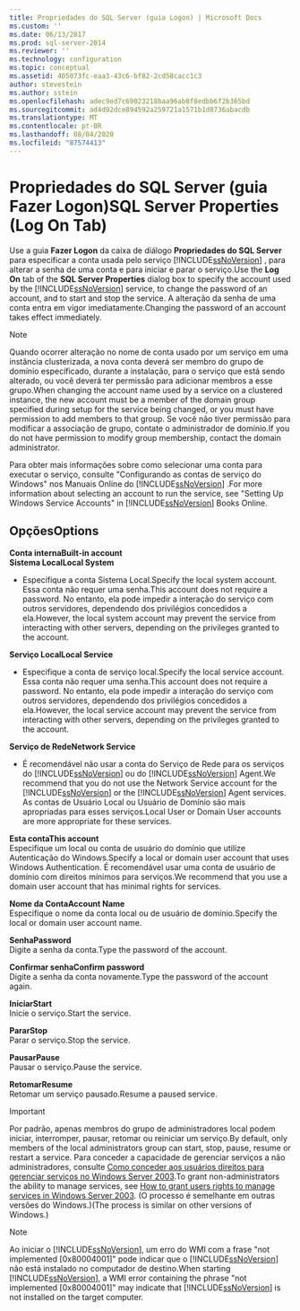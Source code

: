 ```yaml
---
title: Propriedades do SQL Server (guia Logon) | Microsoft Docs
ms.custom: ''
ms.date: 06/13/2017
ms.prod: sql-server-2014
ms.reviewer: ''
ms.technology: configuration
ms.topic: conceptual
ms.assetid: 405073fc-eaa3-43c6-bf82-2cd58cacc1c3
author: stevestein
ms.author: sstein
ms.openlocfilehash: adec9ed7c69023218baa96ab8f8edbb6f2b365bd
ms.sourcegitcommit: ad4d92dce894592a259721a1571b1d8736abacdb
ms.translationtype: MT
ms.contentlocale: pt-BR
ms.lasthandoff: 08/04/2020
ms.locfileid: "87574413"
---
```

# <a name="sql-server-properties-log-on-tab"></a><span data-ttu-id="4f05c-102">Propriedades do SQL Server (guia Fazer Logon)</span><span class="sxs-lookup"><span data-stu-id="4f05c-102">SQL Server Properties (Log On Tab)</span></span>
  <span data-ttu-id="4f05c-103">Use a guia **Fazer Logon** da caixa de diálogo **Propriedades do SQL Server** para especificar a conta usada pelo serviço [!INCLUDE[ssNoVersion](../../includes/ssnoversion-md.md)] , para alterar a senha de uma conta e para iniciar e parar o serviço.</span><span class="sxs-lookup"><span data-stu-id="4f05c-103">Use the **Log On** tab of the **SQL Server Properties** dialog box to specify the account used by the [!INCLUDE[ssNoVersion](../../includes/ssnoversion-md.md)] service, to change the password of an account, and to start and stop the service.</span></span> <span data-ttu-id="4f05c-104">A alteração da senha de uma conta entra em vigor imediatamente.</span><span class="sxs-lookup"><span data-stu-id="4f05c-104">Changing the password of an account takes effect immediately.</span></span>  
  
> [!NOTE]  
>  <span data-ttu-id="4f05c-105">Quando ocorrer alteração no nome de conta usado por um serviço em uma instância clusterizada, a nova conta deverá ser membro do grupo de domínio especificado, durante a instalação, para o serviço que está sendo alterado, ou você deverá ter permissão para adicionar membros a esse grupo.</span><span class="sxs-lookup"><span data-stu-id="4f05c-105">When changing the account name used by a service on a clustered instance, the new account must be a member of the domain group specified during setup for the service being changed, or you must have permission to add members to that group.</span></span> <span data-ttu-id="4f05c-106">Se você não tiver permissão para modificar a associação de grupo, contate o administrador de domínio.</span><span class="sxs-lookup"><span data-stu-id="4f05c-106">If you do not have permission to modify group membership, contact the domain administrator.</span></span>  
>   
>  <span data-ttu-id="4f05c-107">Para obter mais informações sobre como selecionar uma conta para executar o serviço, consulte "Configurando as contas de serviço do Windows" nos Manuais Online do [!INCLUDE[ssNoVersion](../../includes/ssnoversion-md.md)] .</span><span class="sxs-lookup"><span data-stu-id="4f05c-107">For more information about selecting an account to run the service, see "Setting Up Windows Service Accounts" in [!INCLUDE[ssNoVersion](../../includes/ssnoversion-md.md)] Books Online.</span></span>  
  
## <a name="options"></a><span data-ttu-id="4f05c-108">Opções</span><span class="sxs-lookup"><span data-stu-id="4f05c-108">Options</span></span>  
 <span data-ttu-id="4f05c-109">**Conta interna**</span><span class="sxs-lookup"><span data-stu-id="4f05c-109">**Built-in account**</span></span>  
 <span data-ttu-id="4f05c-110">**Sistema Local**</span><span class="sxs-lookup"><span data-stu-id="4f05c-110">**Local System**</span></span>  
 -   <span data-ttu-id="4f05c-111">Especifique a conta Sistema Local.</span><span class="sxs-lookup"><span data-stu-id="4f05c-111">Specify the local system account.</span></span> <span data-ttu-id="4f05c-112">Essa conta não requer uma senha.</span><span class="sxs-lookup"><span data-stu-id="4f05c-112">This account does not require a password.</span></span> <span data-ttu-id="4f05c-113">No entanto, ela pode impedir a interação do serviço com outros servidores, dependendo dos privilégios concedidos a ela.</span><span class="sxs-lookup"><span data-stu-id="4f05c-113">However, the local system account may prevent the service from interacting with other servers, depending on the privileges granted to the account.</span></span>  
  
 <span data-ttu-id="4f05c-114">**Serviço Local**</span><span class="sxs-lookup"><span data-stu-id="4f05c-114">**Local Service**</span></span>  
 -   <span data-ttu-id="4f05c-115">Especifique a conta de serviço local.</span><span class="sxs-lookup"><span data-stu-id="4f05c-115">Specify the local service account.</span></span> <span data-ttu-id="4f05c-116">Essa conta não requer uma senha.</span><span class="sxs-lookup"><span data-stu-id="4f05c-116">This account does not require a password.</span></span> <span data-ttu-id="4f05c-117">No entanto, ela pode impedir a interação do serviço com outros servidores, dependendo dos privilégios concedidos a ela.</span><span class="sxs-lookup"><span data-stu-id="4f05c-117">However, the local service account may prevent the service from interacting with other servers, depending on the privileges granted to the account.</span></span>  
  
 <span data-ttu-id="4f05c-118">**Serviço de Rede**</span><span class="sxs-lookup"><span data-stu-id="4f05c-118">**Network Service**</span></span>  
 -   <span data-ttu-id="4f05c-119">É recomendável não usar a conta do Serviço de Rede para os serviços do [!INCLUDE[ssNoVersion](../../includes/ssnoversion-md.md)] ou do [!INCLUDE[ssNoVersion](../../includes/ssnoversion-md.md)] Agent.</span><span class="sxs-lookup"><span data-stu-id="4f05c-119">We recommend that you do not use the Network Service account for the [!INCLUDE[ssNoVersion](../../includes/ssnoversion-md.md)] or the [!INCLUDE[ssNoVersion](../../includes/ssnoversion-md.md)] Agent services.</span></span> <span data-ttu-id="4f05c-120">As contas de Usuário Local ou Usuário de Domínio são mais apropriadas para esses serviços.</span><span class="sxs-lookup"><span data-stu-id="4f05c-120">Local User or Domain User accounts are more appropriate for these services.</span></span>  
  
 <span data-ttu-id="4f05c-121">**Esta conta**</span><span class="sxs-lookup"><span data-stu-id="4f05c-121">**This account**</span></span>  
 <span data-ttu-id="4f05c-122">Especifique um local ou conta de usuário do domínio que utilize Autenticação do Windows.</span><span class="sxs-lookup"><span data-stu-id="4f05c-122">Specify a local or domain user account that uses Windows Authentication.</span></span> <span data-ttu-id="4f05c-123">É recomendável usar uma conta de usuário de domínio com direitos mínimos para serviços.</span><span class="sxs-lookup"><span data-stu-id="4f05c-123">We recommend that you use a domain user account that has minimal rights for services.</span></span>  
  
 <span data-ttu-id="4f05c-124">**Nome da Conta**</span><span class="sxs-lookup"><span data-stu-id="4f05c-124">**Account Name**</span></span>  
 <span data-ttu-id="4f05c-125">Especifique o nome da conta local ou de usuário de domínio.</span><span class="sxs-lookup"><span data-stu-id="4f05c-125">Specify the local or domain user account name.</span></span>  
  
 <span data-ttu-id="4f05c-126">**Senha**</span><span class="sxs-lookup"><span data-stu-id="4f05c-126">**Password**</span></span>  
 <span data-ttu-id="4f05c-127">Digite a senha da conta.</span><span class="sxs-lookup"><span data-stu-id="4f05c-127">Type the password of the account.</span></span>  
  
 <span data-ttu-id="4f05c-128">**Confirmar senha**</span><span class="sxs-lookup"><span data-stu-id="4f05c-128">**Confirm password**</span></span>  
 <span data-ttu-id="4f05c-129">Digite a senha da conta novamente.</span><span class="sxs-lookup"><span data-stu-id="4f05c-129">Type the password of the account again.</span></span>  
  
 <span data-ttu-id="4f05c-130">**Iniciar**</span><span class="sxs-lookup"><span data-stu-id="4f05c-130">**Start**</span></span>  
 <span data-ttu-id="4f05c-131">Inicie o serviço.</span><span class="sxs-lookup"><span data-stu-id="4f05c-131">Start the service.</span></span>  
  
 <span data-ttu-id="4f05c-132">**Parar**</span><span class="sxs-lookup"><span data-stu-id="4f05c-132">**Stop**</span></span>  
 <span data-ttu-id="4f05c-133">Parar o serviço.</span><span class="sxs-lookup"><span data-stu-id="4f05c-133">Stop the service.</span></span>  
  
 <span data-ttu-id="4f05c-134">**Pausar**</span><span class="sxs-lookup"><span data-stu-id="4f05c-134">**Pause**</span></span>  
 <span data-ttu-id="4f05c-135">Pausar o serviço.</span><span class="sxs-lookup"><span data-stu-id="4f05c-135">Pause the service.</span></span>  
  
 <span data-ttu-id="4f05c-136">**Retomar**</span><span class="sxs-lookup"><span data-stu-id="4f05c-136">**Resume**</span></span>  
 <span data-ttu-id="4f05c-137">Retomar um serviço pausado.</span><span class="sxs-lookup"><span data-stu-id="4f05c-137">Resume a paused service.</span></span>  
  
> [!IMPORTANT]  
>  <span data-ttu-id="4f05c-138">Por padrão, apenas membros do grupo de administradores local podem iniciar, interromper, pausar, retomar ou reiniciar um serviço.</span><span class="sxs-lookup"><span data-stu-id="4f05c-138">By default, only members of the local administrators group can start, stop, pause, resume or restart a service.</span></span> <span data-ttu-id="4f05c-139">Para conceder a capacidade de gerenciar serviços a não administradores, consulte [Como conceder aos usuários direitos para gerenciar serviços no Windows Server 2003](https://support.microsoft.com/kb/325349).</span><span class="sxs-lookup"><span data-stu-id="4f05c-139">To grant non-administrators the ability to manage services, see [How to grant users rights to manage services in Windows Server 2003](https://support.microsoft.com/kb/325349).</span></span> <span data-ttu-id="4f05c-140">(O processo é semelhante em outras versões do Windows.)</span><span class="sxs-lookup"><span data-stu-id="4f05c-140">(The process is similar on other versions of Windows.)</span></span>  
  
> [!NOTE]  
>  <span data-ttu-id="4f05c-141">Ao iniciar o [!INCLUDE[ssNoVersion](../../includes/ssnoversion-md.md)], um erro do WMI com a frase "not implemented [0x80004001]" pode indicar que o [!INCLUDE[ssNoVersion](../../includes/ssnoversion-md.md)] não está instalado no computador de destino.</span><span class="sxs-lookup"><span data-stu-id="4f05c-141">When starting [!INCLUDE[ssNoVersion](../../includes/ssnoversion-md.md)], a WMI error containing the phrase "not implemented [0x80004001]" may indicate that [!INCLUDE[ssNoVersion](../../includes/ssnoversion-md.md)] is not installed on the target computer.</span></span>  
  
  
